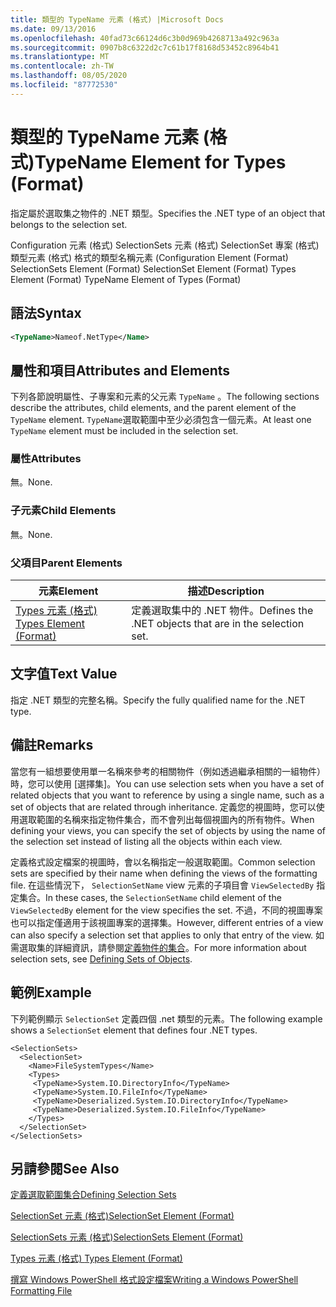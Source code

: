 ```yaml
---
title: 類型的 TypeName 元素 (格式) |Microsoft Docs
ms.date: 09/13/2016
ms.openlocfilehash: 40fad73c66124d6c3b0d969b4268713a492c963a
ms.sourcegitcommit: 0907b8c6322d2c7c61b17f8168d53452c8964b41
ms.translationtype: MT
ms.contentlocale: zh-TW
ms.lasthandoff: 08/05/2020
ms.locfileid: "87772530"
---
```

# <a name="typename-element-for-types-format"></a><span data-ttu-id="845bd-102">類型的 TypeName 元素 (格式)</span><span class="sxs-lookup"><span data-stu-id="845bd-102">TypeName Element for Types (Format)</span></span>

<span data-ttu-id="845bd-103">指定屬於選取集之物件的 .NET 類型。</span><span class="sxs-lookup"><span data-stu-id="845bd-103">Specifies the .NET type of an object that belongs to the selection set.</span></span>

<span data-ttu-id="845bd-104">Configuration 元素 (格式) SelectionSets 元素 (格式) SelectionSet 專案 (格式) 類型元素 (格式) 格式的類型名稱元素 (</span><span class="sxs-lookup"><span data-stu-id="845bd-104">Configuration Element (Format) SelectionSets Element (Format) SelectionSet Element (Format) Types Element (Format) TypeName Element of Types (Format)</span></span>

## <a name="syntax"></a><span data-ttu-id="845bd-105">語法</span><span class="sxs-lookup"><span data-stu-id="845bd-105">Syntax</span></span>

```xml
<TypeName>Nameof.NetType</Name>
```

## <a name="attributes-and-elements"></a><span data-ttu-id="845bd-106">屬性和項目</span><span class="sxs-lookup"><span data-stu-id="845bd-106">Attributes and Elements</span></span>

<span data-ttu-id="845bd-107">下列各節說明屬性、子專案和元素的父元素 `TypeName` 。</span><span class="sxs-lookup"><span data-stu-id="845bd-107">The following sections describe the attributes, child elements, and the parent element of the `TypeName` element.</span></span> <span data-ttu-id="845bd-108">`TypeName`選取範圍中至少必須包含一個元素。</span><span class="sxs-lookup"><span data-stu-id="845bd-108">At least one `TypeName` element must be included in the selection set.</span></span>

### <a name="attributes"></a><span data-ttu-id="845bd-109">屬性</span><span class="sxs-lookup"><span data-stu-id="845bd-109">Attributes</span></span>

<span data-ttu-id="845bd-110">無。</span><span class="sxs-lookup"><span data-stu-id="845bd-110">None.</span></span>

### <a name="child-elements"></a><span data-ttu-id="845bd-111">子元素</span><span class="sxs-lookup"><span data-stu-id="845bd-111">Child Elements</span></span>

<span data-ttu-id="845bd-112">無。</span><span class="sxs-lookup"><span data-stu-id="845bd-112">None.</span></span>

### <a name="parent-elements"></a><span data-ttu-id="845bd-113">父項目</span><span class="sxs-lookup"><span data-stu-id="845bd-113">Parent Elements</span></span>

|<span data-ttu-id="845bd-114">元素</span><span class="sxs-lookup"><span data-stu-id="845bd-114">Element</span></span>|<span data-ttu-id="845bd-115">描述</span><span class="sxs-lookup"><span data-stu-id="845bd-115">Description</span></span>|
|-------------|-----------------|
|[<span data-ttu-id="845bd-116">Types 元素 (格式) </span><span class="sxs-lookup"><span data-stu-id="845bd-116">Types Element (Format)</span></span>](./types-element-for-selectionset-format.md)|<span data-ttu-id="845bd-117">定義選取集中的 .NET 物件。</span><span class="sxs-lookup"><span data-stu-id="845bd-117">Defines the .NET objects that are in the selection set.</span></span>|

## <a name="text-value"></a><span data-ttu-id="845bd-118">文字值</span><span class="sxs-lookup"><span data-stu-id="845bd-118">Text Value</span></span>

<span data-ttu-id="845bd-119">指定 .NET 類型的完整名稱。</span><span class="sxs-lookup"><span data-stu-id="845bd-119">Specify the fully qualified name for the .NET type.</span></span>

## <a name="remarks"></a><span data-ttu-id="845bd-120">備註</span><span class="sxs-lookup"><span data-stu-id="845bd-120">Remarks</span></span>

<span data-ttu-id="845bd-121">當您有一組想要使用單一名稱來參考的相關物件（例如透過繼承相關的一組物件）時，您可以使用 [選擇集]。</span><span class="sxs-lookup"><span data-stu-id="845bd-121">You can use selection sets when you have a set of related objects that you want to reference by using a single name, such as a set of objects that are related through inheritance.</span></span> <span data-ttu-id="845bd-122">定義您的視圖時，您可以使用選取範圍的名稱來指定物件集合，而不會列出每個視圖內的所有物件。</span><span class="sxs-lookup"><span data-stu-id="845bd-122">When defining your views, you can specify the set of objects by using the name of the selection set instead of listing all the objects within each view.</span></span>

<span data-ttu-id="845bd-123">定義格式設定檔案的視圖時，會以名稱指定一般選取範圍。</span><span class="sxs-lookup"><span data-stu-id="845bd-123">Common selection sets are specified by their name when defining the views of the formatting file.</span></span> <span data-ttu-id="845bd-124">在這些情況下， `SelectionSetName` view 元素的子項目會 `ViewSelectedBy` 指定集合。</span><span class="sxs-lookup"><span data-stu-id="845bd-124">In these cases, the `SelectionSetName` child element of the `ViewSelectedBy` element for the view specifies the set.</span></span> <span data-ttu-id="845bd-125">不過，不同的視圖專案也可以指定僅適用于該視圖專案的選擇集。</span><span class="sxs-lookup"><span data-stu-id="845bd-125">However, different entries of a view can also specify a selection set that applies to only that entry of the view.</span></span> <span data-ttu-id="845bd-126">如需選取集的詳細資訊，請參閱[定義物件的集合](./defining-selection-sets.md)。</span><span class="sxs-lookup"><span data-stu-id="845bd-126">For more information about selection sets, see [Defining Sets of Objects](./defining-selection-sets.md).</span></span>

## <a name="example"></a><span data-ttu-id="845bd-127">範例</span><span class="sxs-lookup"><span data-stu-id="845bd-127">Example</span></span>

<span data-ttu-id="845bd-128">下列範例顯示 `SelectionSet` 定義四個 .net 類型的元素。</span><span class="sxs-lookup"><span data-stu-id="845bd-128">The following example shows a `SelectionSet` element that defines four .NET types.</span></span>

```
<SelectionSets>
  <SelectionSet>
    <Name>FileSystemTypes</Name>
    <Types>
     <TypeName>System.IO.DirectoryInfo</TypeName>
     <TypeName>System.IO.FileInfo</TypeName>
     <TypeName>Deserialized.System.IO.DirectoryInfo</TypeName>
     <TypeName>Deserialized.System.IO.FileInfo</TypeName>
    </Types>
  </SelectionSet>
</SelectionSets>
```

## <a name="see-also"></a><span data-ttu-id="845bd-129">另請參閱</span><span class="sxs-lookup"><span data-stu-id="845bd-129">See Also</span></span>

[<span data-ttu-id="845bd-130">定義選取範圍集合</span><span class="sxs-lookup"><span data-stu-id="845bd-130">Defining Selection Sets</span></span>](./defining-selection-sets.md)

[<span data-ttu-id="845bd-131">SelectionSet 元素 (格式)</span><span class="sxs-lookup"><span data-stu-id="845bd-131">SelectionSet Element (Format)</span></span>](./selectionset-element-format.md)

[<span data-ttu-id="845bd-132">SelectionSets 元素 (格式)</span><span class="sxs-lookup"><span data-stu-id="845bd-132">SelectionSets Element (Format)</span></span>](./selectionsets-element-format.md)

[<span data-ttu-id="845bd-133">Types 元素 (格式) </span><span class="sxs-lookup"><span data-stu-id="845bd-133">Types Element (Format)</span></span>](./types-element-for-selectionset-format.md)

[<span data-ttu-id="845bd-134">撰寫 Windows PowerShell 格式設定檔案</span><span class="sxs-lookup"><span data-stu-id="845bd-134">Writing a Windows PowerShell Formatting File</span></span>](./writing-a-powershell-formatting-file.md)
